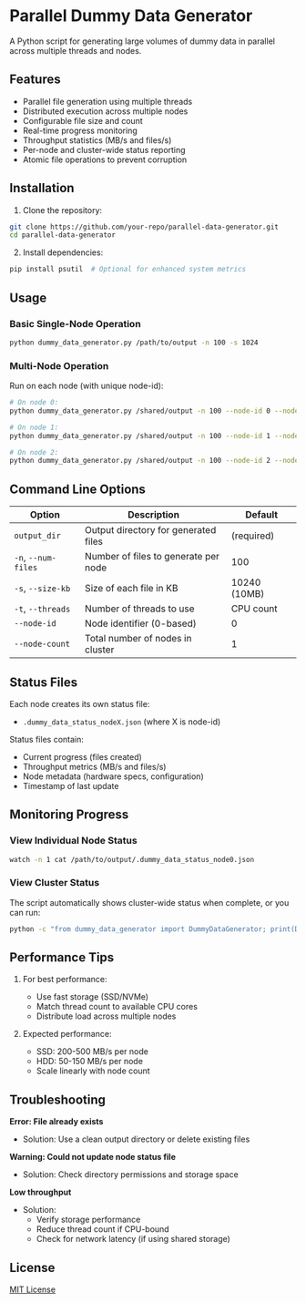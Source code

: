 # Parallel Dummy Data Generator

A Python script for generating large volumes of dummy data in parallel across multiple threads and nodes.

## Features

- Parallel file generation using multiple threads
- Distributed execution across multiple nodes
- Configurable file size and count
- Real-time progress monitoring
- Throughput statistics (MB/s and files/s)
- Per-node and cluster-wide status reporting
- Atomic file operations to prevent corruption

## Installation

1. Clone the repository:
```bash
git clone https://github.com/your-repo/parallel-data-generator.git
cd parallel-data-generator
```

2. Install dependencies:
```bash
pip install psutil  # Optional for enhanced system metrics
```

## Usage

### Basic Single-Node Operation
```bash
python dummy_data_generator.py /path/to/output -n 100 -s 1024
```

### Multi-Node Operation
Run on each node (with unique node-id):
```bash
# On node 0:
python dummy_data_generator.py /shared/output -n 100 --node-id 0 --node-count 3

# On node 1:
python dummy_data_generator.py /shared/output -n 100 --node-id 1 --node-count 3

# On node 2:
python dummy_data_generator.py /shared/output -n 100 --node-id 2 --node-count 3
```

## Command Line Options

| Option | Description | Default |
|--------|-------------|---------|
| `output_dir` | Output directory for generated files | (required) |
| `-n`, `--num-files` | Number of files to generate per node | 100 |
| `-s`, `--size-kb` | Size of each file in KB | 10240 (10MB) |
| `-t`, `--threads` | Number of threads to use | CPU count |
| `--node-id` | Node identifier (0-based) | 0 |
| `--node-count` | Total number of nodes in cluster | 1 |

## Status Files

Each node creates its own status file:
- `.dummy_data_status_nodeX.json` (where X is node-id)

Status files contain:
- Current progress (files created)
- Throughput metrics (MB/s and files/s)
- Node metadata (hardware specs, configuration)
- Timestamp of last update

## Monitoring Progress

### View Individual Node Status
```bash
watch -n 1 cat /path/to/output/.dummy_data_status_node0.json
```

### View Cluster Status
The script automatically shows cluster-wide status when complete, or you can run:
```bash
python -c "from dummy_data_generator import DummyDataGenerator; print(DummyDataGenerator('/path/to/output', 1, 1).get_cluster_status())"
```

## Performance Tips

1. For best performance:
   - Use fast storage (SSD/NVMe)
   - Match thread count to available CPU cores
   - Distribute load across multiple nodes

2. Expected performance:
   - SSD: 200-500 MB/s per node
   - HDD: 50-150 MB/s per node
   - Scale linearly with node count

## Troubleshooting

**Error: File already exists**
- Solution: Use a clean output directory or delete existing files

**Warning: Could not update node status file**
- Solution: Check directory permissions and storage space

**Low throughput**
- Solution:
  - Verify storage performance
  - Reduce thread count if CPU-bound
  - Check for network latency (if using shared storage)

## License

[MIT License](LICENSE)
